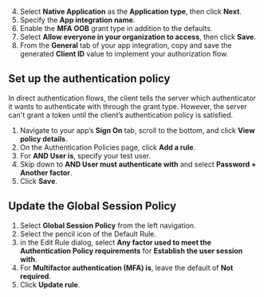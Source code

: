 4. Select **Native Application** as the **Application type**, then click **Next**.
5. Specify the **App integration name**.
6. Enable the **MFA OOB** grant type in addition to the defaults.
7. Select **Allow everyone in your organization to access**, then click **Save**.
8. From the **General** tab of your app integration, copy and save the generated **Client ID** value to implement your authorization flow.

## Set up the authentication policy

In direct authentication flows, the client tells the server which authenticator it wants to authenticate with through the grant type. However, the server can't grant a token until the client’s authentication policy is satisfied.

1. Navigate to your app’s **Sign On** tab, scroll to the bottom, and click **View policy details**.
1. On the Authentication Policies page, click **Add a rule**.
1. For **AND User is**, specify your test user.
1. Skip down to **AND User must authenticate with** and select **Password + Another factor**.
1. Click **Save**.

## Update the Global Session Policy

1. Select **Global Session Policy** from the left navigation.
1. Select the pencil icon of the Default Rule.
1. in the Edit Rule dialog, select **Any factor used to meet the Authentication Policy requirements** for **Establish the user session with**.
1. For **Multifactor authentication (MFA) is**, leave the default of **Not required**.
1. Click **Update rule**.
